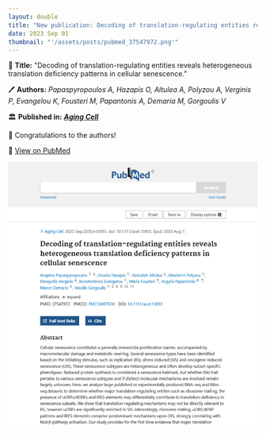 ```yaml
---
layout: double
title: "New publication: Decoding of translation-regulating entities reveals heterogeneous translation deficiency patterns in cellular senescence"
date: 2023 Sep 01
thumbnail: "'/assets/posts/pubmed_37547972.png'"
---
```

📖 <strong>Title:</strong> "Decoding of translation-regulating entities reveals heterogeneous translation deficiency patterns in cellular senescence."  

🖊️ <strong>Authors:</strong> <em>Papaspyropoulos A, Hazapis O, Altulea A, Polyzou A, Verginis P, Evangelou K, Fousteri M, Papantonis A, Demaria M, Gorgoulis V</em>  

🏛️ <strong>Published in:</strong> <em><strong><ins>Aging Cell</ins></strong></em>  

🎉 Congratulations to the authors!  

🔗 <a href="https://pubmed.ncbi.nlm.nih.gov/37547972/">View on PubMed</a>  

![Publication Image](/assets/posts/pubmed_37547972.png)
